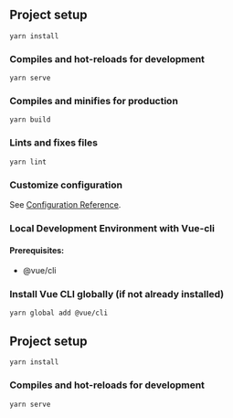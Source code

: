 ## Project setup
```
yarn install
```

### Compiles and hot-reloads for development
```
yarn serve
```

### Compiles and minifies for production
```
yarn build
```

### Lints and fixes files
```
yarn lint
```

### Customize configuration
See [Configuration Reference](https://cli.vuejs.org/config/).

### Local Development Environment with Vue-cli

#### Prerequisites:
- @vue/cli

### Install Vue CLI globally (if not already installed)
```
yarn global add @vue/cli
```

## Project setup
```
yarn install
```

### Compiles and hot-reloads for development
```
yarn serve
```